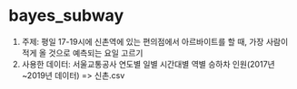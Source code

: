 # bayes_subway  

1. 주제: 평일 17-19시에 신촌역에 있는 편의점에서 아르바이트를 할 때, 가장 사람이 적게 올 것으로 예측되는 요일 고르기  
2. 사용한 데이터: 서울교통공사 연도별 일별 시간대별 역별 승하차 인원(2017년~2019년 데이터) => 신촌.csv 

